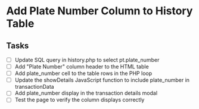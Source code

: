 # Add Plate Number Column to History Table

## Tasks
- [ ] Update SQL query in history.php to select pt.plate_number
- [ ] Add "Plate Number" column header to the HTML table
- [ ] Add plate_number cell to the table rows in the PHP loop
- [ ] Update the showDetails JavaScript function to include plate_number in transactionData
- [ ] Add plate_number display in the transaction details modal
- [ ] Test the page to verify the column displays correctly
